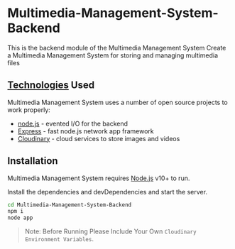 # Multimedia-Management-System-Backend
This is the backend module of the Multimedia Management System
Create a Multimedia Management System for storing and managing multimedia files

## [Technologies](https://github.com/Vivek79781/Multimedia-Management-System-Backend/blob/main/package.json) Used
Multimedia Management System uses a number of open source projects to work properly:

- [node.js](https://nodejs.org/en) - evented I/O for the backend
- [Express](https://expressjs.com/) - fast node.js network app framework
- [Cloudinary](https://cloudinary.com/) - cloud services to store images and videos

## Installation

Multimedia Management System requires [Node.js](https://nodejs.org/) v10+ to run.

Install the dependencies and devDependencies and start the server.

```sh
cd Multimedia-Management-System-Backend
npm i
node app
```

> Note: Before Running Please Include Your Own `Cloudinary Environment Variables`.
